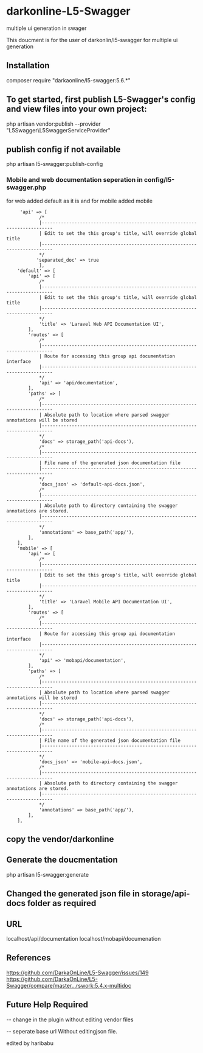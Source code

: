 # darkonline-L5-Swagger
multiple ui generation in swager

This doucment is for the user of darkonlin/l5-swagger for multiple ui generation

## Installation
composer require "darkaonline/l5-swagger:5.6.*"

## To get started, first publish L5-Swagger's config and view files into your own project:
php artisan vendor:publish --provider "L5Swagger\L5SwaggerServiceProvider"

## publish config if not available 
php artisan l5-swagger:publish-config

### Mobile and web documentation seperation in config/l5-swagger.php

for web added default as it is and for mobile added mobile
       
         'api' => [
                /*
                |--------------------------------------------------------------------------
                | Edit to set the this group's title, will override global title
                |--------------------------------------------------------------------------
                */
               'separated_doc' => true
                ],
        'default' => [
            'api' => [
                /*
                |--------------------------------------------------------------------------
                | Edit to set the this group's title, will override global title
                |--------------------------------------------------------------------------
                */
                'title' => 'Laravel Web API Documentation UI',
            ],
            'routes' => [
                /*
                |--------------------------------------------------------------------------
                | Route for accessing this group api documentation interface
                |--------------------------------------------------------------------------
                */
                'api' => 'api/documentation',
            ],
            'paths' => [
                /*
                |--------------------------------------------------------------------------
                | Absolute path to location where parsed swagger annotations will be stored
                |--------------------------------------------------------------------------
                */
                'docs' => storage_path('api-docs'),
                /*
                |--------------------------------------------------------------------------
                | File name of the generated json documentation file
                |--------------------------------------------------------------------------
                */
                'docs_json' => 'default-api-docs.json',
                /*
                |--------------------------------------------------------------------------
                | Absolute path to directory containing the swagger annotations are stored.
                |--------------------------------------------------------------------------
                */
                'annotations' => base_path('app/'),
            ],
        ],
        'mobile' => [
            'api' => [
                /*
                |--------------------------------------------------------------------------
                | Edit to set the this group's title, will override global title
                |--------------------------------------------------------------------------
                */
                'title' => 'Laravel Mobile API Documentation UI',
            ],
            'routes' => [
                /*
                |--------------------------------------------------------------------------
                | Route for accessing this group api documentation interface
                |--------------------------------------------------------------------------
                */
                'api' => 'mobapi/documentation',
            ],
            'paths' => [
                /*
                |--------------------------------------------------------------------------
                | Absolute path to location where parsed swagger annotations will be stored
                |--------------------------------------------------------------------------
                */
                'docs' => storage_path('api-docs'),
                /*
                |--------------------------------------------------------------------------
                | File name of the generated json documentation file
                |--------------------------------------------------------------------------
                */
                'docs_json' => 'mobile-api-docs.json',
                /*
                |--------------------------------------------------------------------------
                | Absolute path to directory containing the swagger annotations are stored.
                |--------------------------------------------------------------------------
                */
                'annotations' => base_path('app/'),
            ],
        ],


## copy the vendor/darkonline

## Generate the doucmentation
php artisan l5-swagger:generate

## Changed the generated json file in storage/api-docs folder as required


## URL
localhost/api/documentation
localhost/mobapi/documenation

## References
https://github.com/DarkaOnLine/L5-Swagger/issues/149
https://github.com/DarkaOnLine/L5-Swagger/compare/master...rswork:5.4.x-multidoc

## Future Help Required 

-- change in the plugin without editing vendor files

-- seperate base url Without editingjson file.

edited by haribabu
